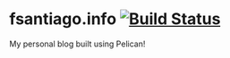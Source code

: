 # fsantiago.info [![Build Status](https://travis-ci.org/fsantiag/fsantiago.info.svg?branch=master)](https://travis-ci.org/fsantiag/fsantiago.info)

My personal blog built using Pelican!
